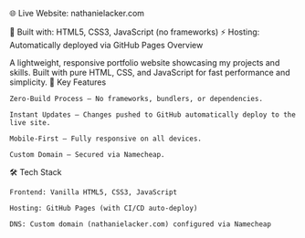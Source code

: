 🌐 Live Website: nathanielacker.com

🔧 Built with: HTML5, CSS3, JavaScript (no frameworks)
⚡ Hosting: Automatically deployed via GitHub Pages
Overview

A lightweight, responsive portfolio website showcasing my projects and skills. Built with pure HTML, CSS, and JavaScript for fast performance and simplicity.
🚀 Key Features

    Zero-Build Process – No frameworks, bundlers, or dependencies.

    Instant Updates – Changes pushed to GitHub automatically deploy to the live site.

    Mobile-First – Fully responsive on all devices.

    Custom Domain – Secured via Namecheap.

🛠 Tech Stack

    Frontend: Vanilla HTML5, CSS3, JavaScript

    Hosting: GitHub Pages (with CI/CD auto-deploy)

    DNS: Custom domain (nathanielacker.com) configured via Namecheap
